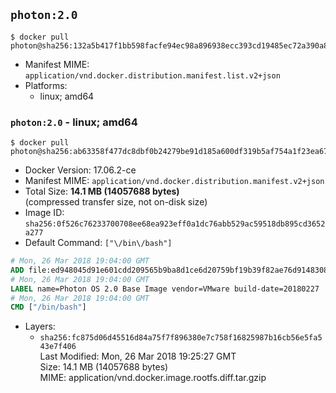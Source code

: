 ## `photon:2.0`

```console
$ docker pull photon@sha256:132a5b417f1bb598facfe94ec98a896938ecc393cd19485ec72a390a8d2c104e
```

-	Manifest MIME: `application/vnd.docker.distribution.manifest.list.v2+json`
-	Platforms:
	-	linux; amd64

### `photon:2.0` - linux; amd64

```console
$ docker pull photon@sha256:ab63358f477dc8dbf0b24279be91d185a600df319b5af754a1f23ea673516a0e
```

-	Docker Version: 17.06.2-ce
-	Manifest MIME: `application/vnd.docker.distribution.manifest.v2+json`
-	Total Size: **14.1 MB (14057688 bytes)**  
	(compressed transfer size, not on-disk size)
-	Image ID: `sha256:0f526c76233700708ee68ea923eff0a1dc76abb529ac59518db895cd3652a277`
-	Default Command: `["\/bin\/bash"]`

```dockerfile
# Mon, 26 Mar 2018 19:04:00 GMT
ADD file:ed948045d91e601cdd209565b9ba8d1ce6d20759bf19b39f82ae76d914830804 in / 
# Mon, 26 Mar 2018 19:04:00 GMT
LABEL name=Photon OS 2.0 Base Image vendor=VMware build-date=20180227
# Mon, 26 Mar 2018 19:04:00 GMT
CMD ["/bin/bash"]
```

-	Layers:
	-	`sha256:fc875d06d45516d84a75f7f896380e7c758f16825987b16cb56e5fa543e7f406`  
		Last Modified: Mon, 26 Mar 2018 19:25:27 GMT  
		Size: 14.1 MB (14057688 bytes)  
		MIME: application/vnd.docker.image.rootfs.diff.tar.gzip
